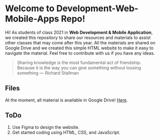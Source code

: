 # Welcome to Development-Web-Mobile-Apps Repo!

Hi!  As students of class 2021 in **Web Development & Mobile Application**, we created this repository to share our resources and materials to assist other classes that may come after this year. All the materials are shared on Google Drive and we created this simple HTML website to make it easy to navigate the material. Feel free to contribute with us if you have any ideas.


> Sharing knowledge is the most fundamental act of friendship. Because it is the way you can give something without loosing something 
> — Richard Stallman


## Files

At the moment, all material is available in Google Drive!
 [Here](https://drive.google.com/drive/folders/1aywXpUXIaBCxYRNPinzlQglaqyzvrn-I).

 ## ToDo
1. Use Figma to design the website.
2. Get started coding using HTML, CSS, and JavaScript.
